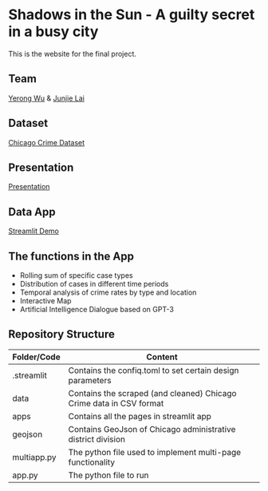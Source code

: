 # Shadows in the Sun - A guilty secret in a busy city
This is the website for the final project.
## Team
[Yerong Wu](https://github.com/Fairy-Rong) & [Junjie Lai](https://github.com/JunjieLai)
## Dataset
[Chicago Crime Dataset](https://www.kaggle.com/datasets/chicago/chicago-crime?search=crime)
## Presentation
[Presentation](https://github.com/Fairy-Rong/Final-project/blob/main/Team-14.pdf)
## Data App
[Streamlit Demo](https://fairy-rong-final-project-app-xm32au.streamlitapp.com/)
## The functions in the App
* Rolling sum of specific case types
* Distribution of cases in different time periods
* Temporal analysis of crime rates by type and location
* Interactive Map
* Artificial Intelligence Dialogue based on GPT-3
## Repository Structure

| **Folder/Code** | **Content**                                                      |
| :---------- | ------------------------------------------------------------ |
| .streamlit  | Contains the confiq.toml to set certain design parameters    |
| data        | Contains the scraped (and cleaned) Chicago Crime data in CSV format |
| apps        | Contains all the pages in streamlit app                      |
| geojson     | Contains GeoJson of Chicago administrative district division |
| multiapp.py | The python file used to implement multi-page functionality   |
| app.py      | The python file to run                                       |





